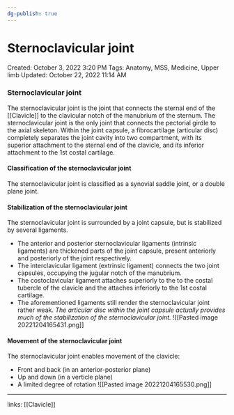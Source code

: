 ```yaml
---
dg-publish: true
---
```


# Sternoclavicular joint

Created: October 3, 2022 3:20 PM
Tags: Anatomy, MSS, Medicine, Upper limb
Updated: October 22, 2022 11:14 AM

### Sternoclavicular joint
The sternoclavicular joint is the joint that connects the sternal end of the [[Clavicle]]  to the clavicular notch of the manubrium of the sternum.
The sternoclavicular joint is the only joint that connects the pectorial girdle to the axial skeleton.
Within the joint capsule, a fibrocartilage (articular disc) completely separates the joint cavity into two compartment, with its superior attachment to the sternal end of the clavicle, and its inferior attachment to the 1st costal cartilage.

#### Classification of the sternoclavicular joint
The sternoclavicular joint is classified as a synovial saddle joint, or a double plane joint.

#### Stabilization of the sternoclavicular joint
The sternoclavicular joint is surrounded by a joint capsule, but is stabilized by several ligaments.
- The anterior and posterior sternoclavicular ligaments (intrinsic ligaments) are thickened parts of the joint capsule, present anteriorly and posteriorly of the joint respectively.
- The interclavicular ligament (extrinsic ligament) connects the two joint capsules, occupying the jugular notch of the manubrium.
- The costoclavicular ligament attaches superiorly to the to the costal tubercle of the clavicle and the attaches inferiorly to the 1st costal cartilage.
- The aforementioned ligaments still render the sternoclavicular joint rather weak. *The articular disc within the joint capsule actually provides much of the stabilization of the sternoclavicular joint.*
![[Pasted image 20221204165431.png]]

#### Movement of the sternoclavicular joint
The sternoclavicular joint enables movement of the clavicle:
- Front and back (in an anterior-posterior plane)
- Up and down (in a verticle plane)
- A limited degree of rotation
![[Pasted image 20221204165530.png]]

---

links: [[Clavicle]]